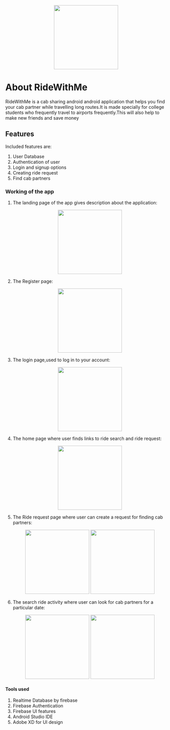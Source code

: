 <p align="center">
    <image src="" width="200">
        </p>

# About RideWithMe
RideWithMe is a cab sharing android android application that helps you find your cab partner while travelling long routes.It is made specially for 
college students who frequently travel to airports frequently.This will also help to make new friends and save money    

## Features

Included features are:
1. User Database
2. Authentication of user
3. Login and signup options
4. Creating ride request
5. Find cab partners

### Working of the app
1. The landing page of the app gives description about the application:
    <p align="center">
    <image src="" width="200">
        </p>
2. The Register page:
    <p align="center">
    <image src="" width="200">
        </p>
3. The login page,used to log in to your account:
        <p align="center">
    <image src="" width="200">
        </p>
4. The home page where user finds links to ride search and ride request:
      <p align="center">
    <image src="" width="200">
        </p> 
5. The Ride request page where user can create a request for finding cab partners:
          <p align="center">
    <image src="" width="200">
        <image src="" width="200">
        </p>
6. The search ride activity where user can look for cab partners for a particular date:
         <p align="center">
    <image src="" width="200">
        <image src="" width="200">
        </p>
        
#### Tools used
1. Realtime Database by firebase
2. Firebase Authentication
3. Firebase UI features
4. Android Studio IDE
5. Adobe XD for UI design



